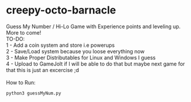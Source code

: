 # creepy-octo-barnacle
Guess My Number / Hi-Lo Game with Experience points and leveling up. More to come!
<br/>
TO-DO:<br/>
1 - Add a coin system and store i.e powerups<br/>
2 - Save/Load system because you loose everything now<br/>
3 - Make Proper Distributables for Linux and Windows I guess<br/>
4 - Upload to GameJolt if I will be able to do that but maybe next game for that this is just an excercise ;d
<br/><br/>
How to Run:
```
python3 guessMyNum.py
```
